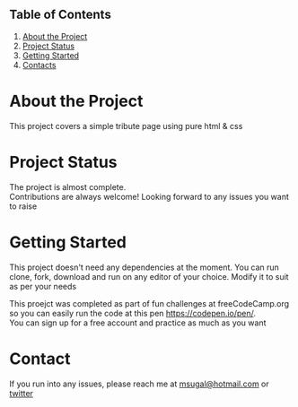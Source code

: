 ## Table of Contents
1. [About the Project](#about-the-project)
1. [Project Status](#project-status)
1. [Getting Started](#getting-started)
1. [Contacts](reacheToMe)

# About the Project
This project covers a simple tribute page using pure html & css

# Project Status
The project is almost complete.<br>
Contributions are always welcome! Looking forward to any issues you want to raise

# Getting Started
This project doesn't need any dependencies at the moment. 
You can run clone, fork, download and run on any editor of your choice. Modify it to suit as per your needs

This proejct was completed as part of fun challenges at freeCodeCamp.org so you can easily run the code at this pen https://codepen.io/pen/. <br> You can sign up for a free account and practice as much as you want

# Contact
If you run into any issues, please reach me at msugal@hotmail.com or [twitter](https://twitter.com/MuduSugal)
